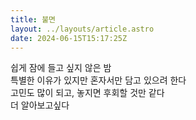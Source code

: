 ```yaml
---
title: 불면
layout: ../layouts/article.astro
date: 2024-06-15T15:17:25Z
---
```


쉽게 잠에 들고 싶지 않은 밤   
특별한 이유가 있지만 혼자서만 담고 있으려 한다   
고민도 많이 되고, 놓지면 후회할 것만 같다   
더 알아보고싶다